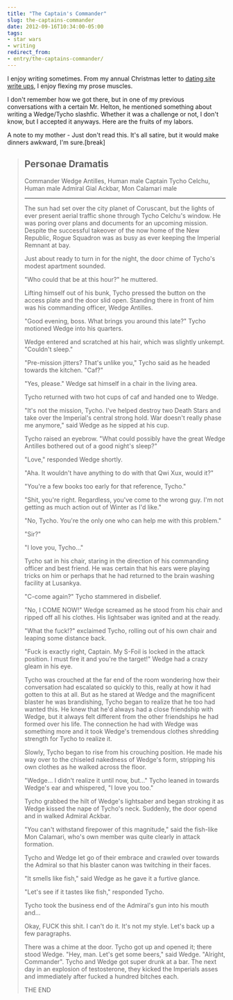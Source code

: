 ```yaml
---
title: "The Captain's Commander"
slug: the-captains-commander
date: 2012-09-16T10:34:00-05:00
tags:
- star wars
- writing
redirect_from:
- entry/the-captains-commander/
---
```

I enjoy writing sometimes. From my annual Christmas letter to [dating site write ups](http://dxprog.com/entry/my-ideal-first-date/), I enjoy flexing my prose muscles.

I don't remember how we got there, but in one of my previous conversations with a certain Mr. Helton, he mentioned something about writing a Wedge/Tycho slashfic. Whether it was a challenge or not, I don't know, but I accepted it anyways. Here are the fruits of my labors.

A note to my mother - Just don't read this. It's all satire, but it would make dinners awkward, I'm sure.[break]

> Personae Dramatis
> --
> Commander Wedge Antilles, Human male
> Captain Tycho Celchu, Human male
> Admiral Gial Ackbar, Mon Calamari male
> 
> ---
> 
> The sun had set over the city planet of Coruscant, but the lights of ever present aerial traffic shone through Tycho Celchu's window. He was poring over plans and documents for an upcoming mission. Despite the successful takeover of the now home of the New Republic, Rogue Squadron was as busy as ever keeping the Imperial Remnant at bay.
> 
> Just about ready to turn in for the night, the door chime of Tycho's modest apartment sounded.
> 
> "Who could that be at this hour?" he muttered.
> 
> Lifting himself out of his bunk, Tycho pressed the button on the access plate and the door slid open. Standing there in front of him was his commanding officer, Wedge Antilles.
> 
> "Good evening, boss. What brings you around this late?" Tycho motioned Wedge into his quarters.
> 
> Wedge entered and scratched at his hair, which was slightly unkempt. "Couldn't sleep."
> 
> "Pre-mission jitters? That's unlike you," Tycho said as he headed towards the kitchen. "Caf?"
> 
> "Yes, please." Wedge sat himself in a chair in the living area.
> 
> Tycho returned with two hot cups of caf and handed one to Wedge.
> 
> "It's not the mission, Tycho. I've helped destroy two Death Stars and take over the Imperial's central strong hold. War doesn't really phase me anymore," said Wedge as he sipped at his cup.
> 
> Tycho raised an eyebrow. "What could possibly have the great Wedge Antilles bothered out of a good night's sleep?"
> 
> "Love," responded Wedge shortly.
> 
> "Aha. It wouldn't have anything to do with that Qwi Xux, would it?"
> 
> "You're a few books too early for that reference, Tycho."
> 
> "Shit, you're right. Regardless, you've come to the wrong guy. I'm not getting as much action out of Winter as I'd like."
> 
> "No, Tycho. You're the only one who can help me with this problem."
> 
> "Sir?"
> 
> "I love you, Tycho..."
> 
> Tycho sat in his chair, staring in the direction of his commanding officer and best friend. He was certain that his ears were playing tricks on him or perhaps that he had returned to the brain washing facility at Lusankya.
> 
> "C-come again?" Tycho stammered in disbelief.
> 
> "No, I COME NOW!" Wedge screamed as he stood from his chair and ripped off all his clothes. His lightsaber was ignited and at the ready.
> 
> "What the fuck!?" exclaimed Tycho, rolling out of his own chair and leaping some distance back.
> 
> "Fuck is exactly right, Captain. My S-Foil is locked in the attack position. I must fire it and you're the target!" Wedge had a crazy gleam in his eye.
> 
> Tycho was crouched at the far end of the room wondering how their conversation had escalated so quickly to this, really at how it had gotten to this at all. But as he stared at Wedge and the magnificent blaster he was brandishing, Tycho began to realize that he too had wanted this. He knew that he'd always had a close friendship with Wedge, but it always felt different from the other friendships he had formed over his life. The connection he had with Wedge was something more and it took Wedge's tremendous clothes shredding strength for Tycho to realize it.
> 
> Slowly, Tycho began to rise from his crouching position. He made his way over to the chiseled nakedness of Wedge's form, stripping his own clothes as he walked across the floor.
> 
> "Wedge... I didn't realize it until now, but..." Tycho leaned in towards Wedge's ear and whispered, "I love you too."
> 
> Tycho grabbed the hilt of Wedge's lightsaber and began stroking it as Wedge kissed the nape of Tycho's neck. Suddenly, the door opend and in walked Admiral Ackbar.
> 
> "You can't withstand firepower of this magnitude," said the fish-like Mon Calamari, who's own member was quite clearly in attack formation.
> 
> Tycho and Wedge let go of their embrace and crawled over towards the Admiral so that his blaster canon was twitching in their faces.
> 
> "It smells like fish," said Wedge as he gave it a furtive glance.
> 
> "Let's see if it tastes like fish," responded Tycho.
> 
> Tycho took the business end of the Admiral's gun into his mouth and...
> 
> Okay, FUCK this shit. I can't do it. It's not my style. Let's back up a few paragraphs.
> 
> There was a chime at the door. Tycho got up and opened it; there stood Wedge. "Hey, man. Let's get some beers," said Wedge. "Alright, Commander". Tycho and Wedge got super drunk at a bar. The next day in an explosion of testosterone, they kicked the Imperials asses and immediately after fucked a hundred bitches each.
> 
> THE END

